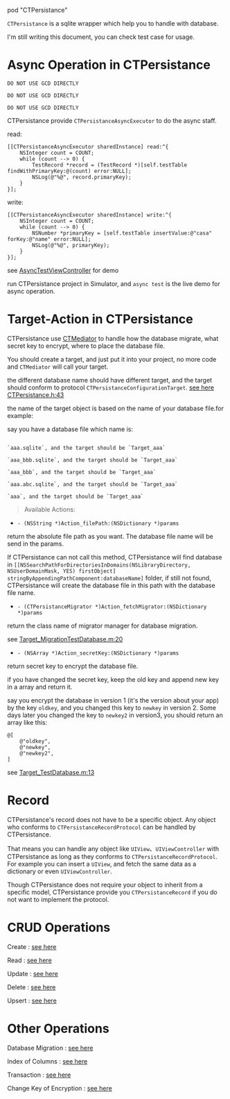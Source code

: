 pod "CTPersistance"

`CTPersistance` is a sqlite wrapper which help you to handle with database.

I'm still writing this document, you can check test case for usage.

Async Operation in CTPersistance
================================

`DO NOT USE GCD DIRECTLY`

`DO NOT USE GCD DIRECTLY`

`DO NOT USE GCD DIRECTLY`

CTPersistance provide `CTPersistanceAsyncExecutor` to do the async staff.

read:

```
[[CTPersistanceAsyncExecutor sharedInstance] read:^{
    NSInteger count = COUNT;
    while (count --> 0) {
        TestRecord *record = (TestRecord *)[self.testTable findWithPrimaryKey:@(count) error:NULL];
        NSLog(@"%@", record.primaryKey);
    }
}];
```

write:

```
[[CTPersistanceAsyncExecutor sharedInstance] write:^{
    NSInteger count = COUNT;
    while (count --> 0) {
        NSNumber *primaryKey = [self.testTable insertValue:@"casa" forKey:@"name" error:NULL];
        NSLog(@"%@", primaryKey);
    }
}];
```

see [AsyncTestViewController](https://github.com/casatwy/CTPersistance/blob/master/CTPersistance/Demo/AsyncTestViewController/AsyncTestViewController.m) for demo

run CTPersistance project in Simulator, and `async test` is the live demo for async operation.

Target-Action in CTPersistance
==============================

CTPersistance use [CTMediator](https://github.com/casatwy/CTMediator) to handle how the database migrate, what secret key to encrypt, where to place the database file.

You should create a target, and just put it into your project, no more code and `CTMediator` will call your target.

the different database name should have different target, and the target should conform to protocol `CTPersistanceConfigurationTarget`. [see here CTPersistance.h:43](https://github.com/casatwy/CTPersistance/blob/master/CTPersistance/CTPersistance/CTPersistance.h#L43)

the name of the target object is based on the name of your database file.for example:

say you have a database file which name is:

```

`aaa.sqlite`, and the target should be `Target_aaa`

`aaa_bbb.sqlite`, and the target should be `Target_aaa`

`aaa_bbb`, and the target should be `Target_aaa`

`aaa.abc.sqlite`, and the target should be `Target_aaa`

`aaa`, and the target should be `Target_aaa`

```

> Available Actions:

- `- (NSString *)Action_filePath:(NSDictionary *)params`

return the absolute file path as you want. The database file name will be send in the params.

If CTPersistance can not call this method, CTPersistance will find database in `[[NSSearchPathForDirectoriesInDomains(NSLibraryDirectory, NSUserDomainMask, YES) firstObject] stringByAppendingPathComponent:databaseName]` folder, if still not found, CTPersistance will create the database file in this path with the database file name.

- `- (CTPersistanceMigrator *)Action_fetchMigrator:(NSDictionary *)params`

return the class name of migrator manager for database migration.

see [Target_MigrationTestDatabase.m:20](https://github.com/casatwy/CTPersistance/blob/master/CTPersistanceTests/ConfigurationTarget/Target_MigrationTestDatabase.m#L20)

- `- (NSArray *)Action_secretKey:(NSDictionary *)params`

return secret key to encrypt the database file.

if you have changed the secret key, keep the old key and append new key in a array and return it.

say you encrypt the database in version 1 (it's the version about your app) by the key `oldkey`, and you changed this key to `newkey` in version 2. Some days later you changed the key to `newkey2` in version3, you should return an array like this:

```
@[
    @"oldkey",
    @"newkey",
    @"newkey2",
]
```

see [Target_TestDatabase.m:13](https://github.com/casatwy/CTPersistance/blob/master/CTPersistanceTests/ConfigurationTarget/Target_TestDatabase.m#L13)

Record
======

CTPersistance's record does not have to be a specific object. Any object who conforms to `CTPersistanceRecordProtocol` can be handled by CTPersistance.

That means you can handle any object like `UIView`、`UIViewController` with CTPersistance as long as they conforms to `CTPersistanceRecordProtocol`. For example you can insert a `UIView`, and fetch the same data as a dictionary or even `UIViewController`.

Though CTPersistance does not require your object to inherit from a specific model, CTPersistance provide you `CTPersistanceRecord` if you do not want to implement the protocol.

CRUD Operations
===============

Create : [see here](https://github.com/casatwy/CTPersistance/blob/master/CTPersistanceTests/CTPersistanceTestInsert.m)

Read : [see here](https://github.com/casatwy/CTPersistance/blob/master/CTPersistanceTests/CTPersistanceTestFind.m)

Update : [see here](https://github.com/casatwy/CTPersistance/blob/master/CTPersistanceTests/CTPersistanceTestUpdate.m)

Delete : [see here](https://github.com/casatwy/CTPersistance/blob/master/CTPersistanceTests/CTPersistanceTestDelete.m)

Upsert : [see here](https://github.com/casatwy/CTPersistance/blob/master/CTPersistanceTests/CTPersistanceTestUpsert.m)

Other Operations
================

Database Migration : [see here](https://github.com/casatwy/CTPersistance/blob/master/CTPersistanceTests/CTPersistanceTestMigration.m)

Index of Columns : [see here](https://github.com/casatwy/CTPersistance/blob/2083a2970c76b5b888b49849eb52cb0183511097/CTPersistanceTests/TestModel/Table/TestTable.m#L67)

Transaction : [see here](https://github.com/casatwy/CTPersistance/blob/master/CTPersistanceTests/CTPersistanceTestTransaction.m)

Change Key of Encryption : [see here](https://github.com/casatwy/CTPersistance/blob/master/CTPersistanceTests/CTPersistanceTestChangeKey.m)
